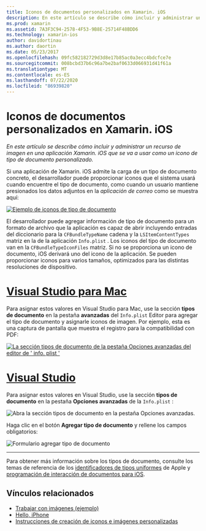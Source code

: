 ```yaml
---
title: Iconos de documentos personalizados en Xamarin. iOS
description: En este artículo se describe cómo incluir y administrar un recurso de imagen en una aplicación Xamarin. iOS que se va a usar como un icono de tipo de documento personalizado.
ms.prod: xamarin
ms.assetid: 7A3F3C94-2578-4F53-9B8E-25714F48BDD6
ms.technology: xamarin-ios
author: davidortinau
ms.author: daortin
ms.date: 05/23/2017
ms.openlocfilehash: 09fc582182729d3d8e17b85ac0a3ecc4bdcfce7e
ms.sourcegitcommit: 008bcbd37b6c96a7be2baf0633d066931d41f61a
ms.translationtype: MT
ms.contentlocale: es-ES
ms.lasthandoff: 07/22/2020
ms.locfileid: "86939820"
---
```

# <a name="custom-document-icons-in-xamarinios"></a>Iconos de documentos personalizados en Xamarin. iOS

_En este artículo se describe cómo incluir y administrar un recurso de imagen en una aplicación Xamarin. iOS que se va a usar como un icono de tipo de documento personalizado._

Si una aplicación de Xamarin. iOS admite la carga de un tipo de documento concreto, el desarrollador puede proporcionar iconos que el sistema usará cuando encuentre el tipo de documento, como cuando un usuario mantiene presionados los datos adjuntos en la *aplicación de correo* como se muestra aquí:

 [![Ejemplo de iconos de tipo de documento](custom-document-types-images/17.png)](custom-document-types-images/17.png#lightbox)

El desarrollador puede agregar información de tipo de documento para un formato de archivo que la aplicación es capaz de abrir incluyendo entradas del diccionario para la `CFBundleTypeName` cadena y la `LSItemContentTypes` matriz en la de la aplicación `Info.plist` . Los iconos del tipo de documento van en la `CFBundleTypeIconFiles` matriz. Si no se proporciona un icono de documento, iOS derivará uno del icono de la aplicación.
Se pueden proporcionar iconos para varios tamaños, optimizados para las distintas resoluciones de dispositivo. 

# <a name="visual-studio-for-mac"></a>[Visual Studio para Mac](#tab/macos)

Para asignar estos valores en Visual Studio para Mac, use la sección **tipos de documento** en la pestaña **avanzadas** del `Info.plist` Editor para agregar el tipo de documento y asignarle iconos de imagen. Por ejemplo, esta es una captura de pantalla que muestra el registro para la compatibilidad con PDF:

 [![La sección tipos de documento de la pestaña Opciones avanzadas del editor de ' info. plist '](custom-document-types-images/18.png)](custom-document-types-images/18.png#lightbox)

# <a name="visual-studio"></a>[Visual Studio](#tab/windows)

Para asignar estos valores en Visual Studio, use la sección **tipos de documento** en la pestaña **Opciones avanzadas** de la `Info.plist` :

 ![Abra la sección tipos de documento en la pestaña Opciones avanzadas.](custom-document-types-images/doc01w.png)

Haga clic en el botón **Agregar tipo de documento** y rellene los campos obligatorios:

![Formulario agregar tipo de documento](custom-document-types-images/doc02w.png)

-----

Para obtener más información sobre los tipos de documento, consulte los temas de referencia de los [identificadores de tipos uniformes](https://developer.apple.com/library/ios/#documentation/Miscellaneous/Reference/UTIRef/Articles/System-DeclaredUniformTypeIdentifiers.html) de Apple y [programación de interacción de documentos para iOS](https://developer.apple.com/library/ios/#documentation/FileManagement/Conceptual/DocumentInteraction_TopicsForIOS/Introduction/Introduction.html).

## <a name="related-links"></a>Vínculos relacionados

- [Trabajar con imágenes (ejemplo)](https://docs.microsoft.com/samples/xamarin/ios-samples/workingwithimages)
- [Hello, iPhone](~/ios/get-started/hello-ios/index.md)
- [Instrucciones de creación de iconos e imágenes personalizadas](https://developer.apple.com/library/ios/#documentation/UserExperience/Conceptual/MobileHIG/IconsImages/IconsImages.html)
